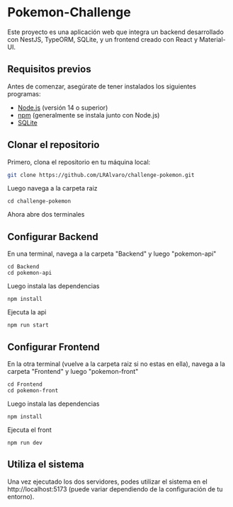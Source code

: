 # Pokemon-Challenge

Este proyecto es una aplicación web que integra un backend desarrollado con NestJS, TypeORM, SQLite, y un frontend creado con React y Material-UI.

## Requisitos previos

Antes de comenzar, asegúrate de tener instalados los siguientes programas:

- [Node.js](https://nodejs.org/) (versión 14 o superior)
- [npm](https://www.npmjs.com/) (generalmente se instala junto con Node.js)
- [SQLite](https://www.sqlite.org/)

## Clonar el repositorio

Primero, clona el repositorio en tu máquina local:

```bash
git clone https://github.com/LRAlvaro/challenge-pokemon.git
```
Luego navega a la carpeta raiz

```
cd challenge-pokemon
```
Ahora abre dos terminales

## Configurar Backend

En una terminal, navega a la carpeta "Backend" y luego "pokemon-api"

```
cd Backend
cd pokemon-api
```
Luego instala las dependencias

```
npm install
```
Ejecuta la api

```
npm run start
```

## Configurar Frontend

En la otra terminal (vuelve a la carpeta raiz si no estas en ella), navega a la carpeta "Frontend" y luego "pokemon-front"

```
cd Frontend
cd pokemon-front
```
Luego instala las dependencias

```
npm install
```
Ejecuta el front

```
npm run dev
```
## Utiliza el sistema
Una vez ejecutado los dos servidores, podes utilizar el sistema en el http://localhost:5173 (puede variar dependiendo de la configuración de tu entorno).
